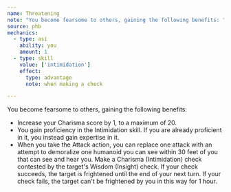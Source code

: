 ```yaml
---
name: Threatening
note: "You become fearsome to others, gaining the following benefits: "
source: phb
mechanics:
  - type: asi
    ability: you
    amount: 1
  - type: skill
    value: ['intimidation']
    effect:
      type: advantage
      note: when making a check

---
```

You become fearsome to others, gaining the following benefits: 
- Increase your Charisma score by 1, to a maximum of 20. 
- You gain proficiency in the Intimidation skill. If you are already proficient in it, you instead gain expertise in it. 
- When you take the Attack action, you can replace one attack with an attempt to demoralize one humanoid you can see within 30 feet of you that can see and hear you. Make a Charisma (Intimidation) check contested by the target's Wisdom (Insight) check. If your check succeeds, the target is frightened until the end of your next turn. If your check fails, the target can't be frightened by you in this way for 1 hour. 

